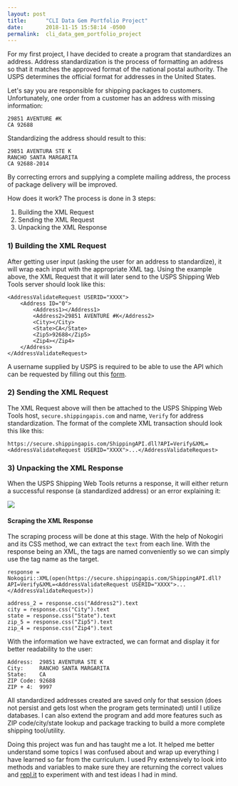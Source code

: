 ```yaml
---
layout: post
title:      "CLI Data Gem Portfolio Project"
date:       2018-11-15 15:58:14 -0500
permalink:  cli_data_gem_portfolio_project
---
```



For my first project, I have decided to create a program that standardizes an address. Address standardization is the process of formatting an address so that it matches the approved format of the national postal authority. The USPS determines the official format for addresses in the United States.

Let's say you are responsible for shipping packages to customers. Unfortunately, one order from a customer has an address with missing information:

```
29851 AVENTURE #K
CA 92688
```

Standardizing the address should result to this:

```
29851 AVENTURA STE K
RANCHO SANTA MARGARITA
CA 92688-2014
```

By correcting errors and supplying a complete mailing address, the process of package delivery will be improved.

How does it work? The process is done in 3 steps:

1. Building the XML Request
2. Sending the XML Request
3. Unpacking the XML Response

### 1) Building the XML Request
After getting user input (asking the user for an address to standardize), it will wrap each input with the appropriate XML tag. Using the example above, the XML Request that it will later send to the USPS Shipping Web Tools server should look like this:

```
<AddressValidateRequest USERID="XXXX">
    <Address ID="0">
        <Address1></Address1>
        <Address2>29851 AVENTURE #K</Address2>
        <City></City>
        <State>CA</State>
        <Zip5>92688</Zip5>
        <Zip4></Zip4>
    </Address>
</AddressValidateRequest>
```

A username supplied by USPS is required to be able to use the API which can be requested by filling out this [form](https://registration.shippingapis.com/).

### 2) Sending the XML Request
The XML Request above will then be attached to the USPS Shipping Web Tools host, ```secure.shippingapis.com``` and name, ```Verify``` for address standardization. The format of the complete XML transaction should look this like this:

```https://secure.shippingapis.com/ShippingAPI.dll?API=Verify&XML=<AddressValidateRequest USERID="XXXX">...</AddressValidateRequest>```

### 3) Unpacking the XML Response
When the USPS Shipping Web Tools returns a response, it will either return a successful response (a standardized address) or an error explaining it:

![](https://i.imgur.com/TF6xsl8.png)

#### Scraping the XML Response
The scraping process will be done at this stage. With the help of Nokogiri and its CSS method, we can extract the ```text``` from each line. With the response being an XML, the tags are named conveniently so we can simply use the tag name as the target.

```
response = Nokogiri::XML(open(https://secure.shippingapis.com/ShippingAPI.dll?API=Verify&XML=<AddressValidateRequest USERID="XXXX">...</AddressValidateRequest>))

address_2 = response.css("Address2").text
city = response.css("City").text
state = response.css("State").text
zip_5 = response.css("Zip5").text
zip_4 = response.css("Zip4").text
```

With the information we have extracted, we can format and display it for better readability to the user:

```
Address:  29851 AVENTURA STE K
City:     RANCHO SANTA MARGARITA
State:    CA
ZIP Code: 92688
ZIP + 4:  9997
```

All standardized addresses created are saved only for that session (does not persist and gets lost when the program gets terminated) until I utilize databases. I can also extend the program and add more features such as ZIP code/city/state lookup and package tracking to build a more complete shipping tool/utility.

Doing this project was fun and has taught me a lot. It helped me better understand some topics I was confused about and wrap up everything I have learned so far from the curriculum. I used Pry extensively to look into methods and variables to make sure they are returning the correct values and [repl.it](https://repl.it) to experiment with and test ideas I had in mind.


